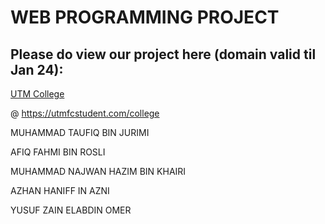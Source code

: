 # WEB PROGRAMMING PROJECT

## Please do view our project here (domain valid til Jan 24):

[UTM College](https://utmfcstudent.com/college)

@ https://utmfcstudent.com/college



MUHAMMAD TAUFIQ BIN JURIMI

AFIQ FAHMI BIN ROSLI

MUHAMMAD NAJWAN HAZIM BIN KHAIRI

AZHAN HANIFF IN AZNI

YUSUF ZAIN ELABDIN OMER
